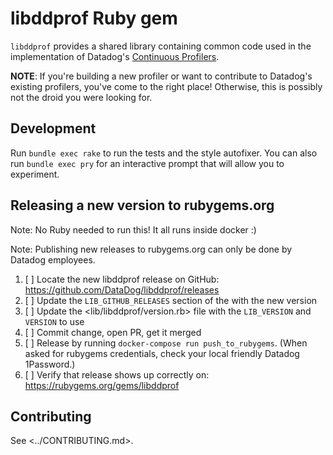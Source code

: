 # libddprof Ruby gem

`libddprof` provides a shared library containing common code used in the implementation of Datadog's
[Continuous Profilers](https://docs.datadoghq.com/tracing/profiler/).

**NOTE**: If you're building a new profiler or want to contribute to Datadog's existing profilers, you've come to the
right place!
Otherwise, this is possibly not the droid you were looking for.

## Development

Run `bundle exec rake` to run the tests and the style autofixer.
You can also run `bundle exec pry` for an interactive prompt that will allow you to experiment.

## Releasing a new version to rubygems.org

Note: No Ruby needed to run this! It all runs inside docker :)

Note: Publishing new releases to rubygems.org can only be done by Datadog employees.

1. [ ] Locate the new libddprof release on GitHub: <https://github.com/DataDog/libddprof/releases>
2. [ ] Update the `LIB_GITHUB_RELEASES` section of the <Rakefile> with the new version
3. [ ] Update the <lib/libddprof/version.rb> file with the `LIB_VERSION` and `VERSION` to use
4. [ ] Commit change, open PR, get it merged
5. [ ] Release by running `docker-compose run push_to_rubygems`.
    (When asked for rubygems credentials, check your local friendly Datadog 1Password.)
6. [ ] Verify that release shows up correctly on: <https://rubygems.org/gems/libddprof>

## Contributing

See <../CONTRIBUTING.md>.
